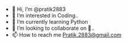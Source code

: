 - 👋 Hi, I’m @pratik2883
- 👀 I’m interested in Coding..
- 🌱 I’m currently learning Python
- 💞️ I’m looking to collaborate on 👀..
- 📫 How to reach me Pratik.2883@gmail.com

<!---
pratik2883/pratik2883 is a ✨ special ✨ repository because its `README.md` (this file) appears on your GitHub profile.
You can click the Preview link to take a look at your changes.
--->
